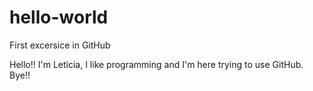# hello-world
First excersice in GitHub

Hello!!
I'm Leticia, I like programming and I'm here trying to use GitHub. 
Bye!!
